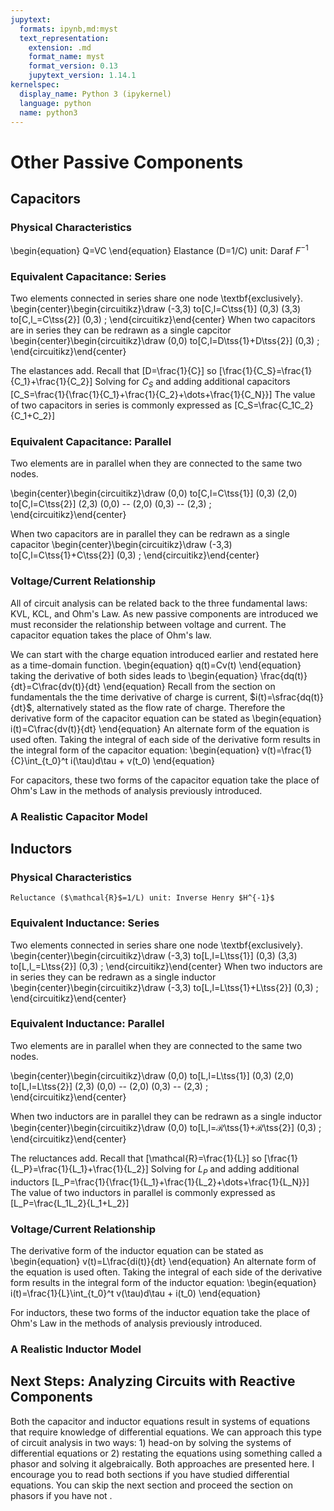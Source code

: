 ```yaml
---
jupytext:
  formats: ipynb,md:myst
  text_representation:
    extension: .md
    format_name: myst
    format_version: 0.13
    jupytext_version: 1.14.1
kernelspec:
  display_name: Python 3 (ipykernel)
  language: python
  name: python3
---
```


# Other Passive Components

## Capacitors

### Physical Characteristics

\begin{equation}
Q=VC
\end{equation}
Elastance (D=1/C) unit: Daraf $F^{-1}$

### Equivalent Capacitance: Series

Two elements connected in series share one node \textbf{exclusively}.
\begin{center}\begin{circuitikz}\draw
(-3,3) to[C,l=C\tss{1}] (0,3)
(3,3) to[C,l_=C\tss{2}] (0,3)
;
\end{circuitikz}\end{center}
When two capacitors are in series they can be redrawn as a single capcitor
\begin{center}\begin{circuitikz}\draw
(0,0) to[C,l=D\tss{1}+D\tss{2}] (0,3)
;
\end{circuitikz}\end{center}

The elastances add. Recall that
\[D=\frac{1}{C}\]
so
\[\frac{1}{C_S}=\frac{1}{C_1}+\frac{1}{C_2}\]
Solving for $C_S$ and adding additional capacitors
\[C_S=\frac{1}{\frac{1}{C_1}+\frac{1}{C_2}+\dots+\frac{1}{C_N}}\]
The value of two capacitors in series is commonly expressed as
\[C_S=\frac{C_1C_2}{C_1+C_2}\]

### Equivalent Capacitance: Parallel

Two elements are in parallel when they are connected to the same two nodes.

\begin{center}\begin{circuitikz}\draw
(0,0) to[C,l=C\tss{1}] (0,3)
(2,0) to[C,l=C\tss{2}] (2,3)
(0,0) -- (2,0)
(0,3) -- (2,3)
;
\end{circuitikz}\end{center}

When two capacitors are in parallel they can be redrawn as a single capacitor
\begin{center}\begin{circuitikz}\draw
(-3,3) to[C,l=C\tss{1}+C\tss{2}] (0,3)
;
\end{circuitikz}\end{center}

### Voltage/Current Relationship

All of circuit analysis can be related back to the three fundamental laws: KVL, KCL, and Ohm's Law. As new passive components are introduced we must reconsider the relationship between voltage and current. The capacitor equation takes the place of Ohm's law.

We can start with the charge equation introduced earlier and restated here as a time-domain function.
\begin{equation}
q(t)=Cv(t)
\end{equation}
taking the derivative of both sides leads to
\begin{equation}
\frac{dq(t)}{dt}=C\frac{dv(t)}{dt}
\end{equation}
Recall from the section on fundamentals the the time derivative of charge is current, $i(t)=\sfrac{dq(t)}{dt}$, alternatively stated as the flow rate of charge. Therefore the derivative form of the capacitor equation can be stated as
\begin{equation}
i(t)=C\frac{dv(t)}{dt}
\end{equation}
An alternate form of the equation is used often. Taking the integral of each side of the derivative form results in the integral form of the capacitor equation:
\begin{equation}
v(t)=\frac{1}{C}\int\_{t_0}^t i(\tau)d\tau + v(t_0)
\end{equation}

For capacitors, these two forms of the capacitor equation take the place of Ohm's Law in the methods of analysis previously introduced.

### A Realistic Capacitor Model

## Inductors

### Physical Characteristics

    Reluctance ($\mathcal{R}$=1/L) unit: Inverse Henry $H^{-1}$

### Equivalent Inductance: Series

Two elements connected in series share one node \textbf{exclusively}.
\begin{center}\begin{circuitikz}\draw
(-3,3) to[L,l=L\tss{1}] (0,3)
(3,3) to[L,l_=L\tss{2}] (0,3)
;
\end{circuitikz}\end{center}
When two inductors are in series they can be redrawn as a single inductor
\begin{center}\begin{circuitikz}\draw
(-3,3) to[L,l=L\tss{1}+L\tss{2}] (0,3)
;
\end{circuitikz}\end{center}

### Equivalent Inductance: Parallel

Two elements are in parallel when they are connected to the same two nodes.

\begin{center}\begin{circuitikz}\draw
(0,0) to[L,l=L\tss{1}] (0,3)
(2,0) to[L,l=L\tss{2}] (2,3)
(0,0) -- (2,0)
(0,3) -- (2,3)
;
\end{circuitikz}\end{center}

When two inductors are in parallel they can be redrawn as a single inductor
\begin{center}\begin{circuitikz}\draw
(0,0) to[L,l=$\mathcal{R}$\tss{1}+$\mathcal{R}$\tss{2}] (0,3)
;
\end{circuitikz}\end{center}

The reluctances add. Recall that
\[\mathcal{R}=\frac{1}{L}\]
so
\[\frac{1}{L_P}=\frac{1}{L_1}+\frac{1}{L_2}\]
Solving for $L_P$ and adding additional inductors
\[L_P=\frac{1}{\frac{1}{L_1}+\frac{1}{L_2}+\dots+\frac{1}{L_N}}\]
The value of two inductors in parallel is commonly expressed as
\[L_P=\frac{L_1L_2}{L_1+L_2}\]

### Voltage/Current Relationship

The derivative form of the inductor equation can be stated as
\begin{equation}
v(t)=L\frac{di(t)}{dt}
\end{equation}
An alternate form of the equation is used often. Taking the integral of each side of the derivative form results in the integral form of the inductor equation:
\begin{equation}
i(t)=\frac{1}{L}\int\_{t_0}^t v(\tau)d\tau + i(t_0)
\end{equation}

For inductors, these two forms of the inductor equation take the place of Ohm's Law in the methods of analysis previously introduced.

### A Realistic Inductor Model

## Next Steps: Analyzing Circuits with Reactive Components

Both the capacitor and inductor equations result in systems of equations that require knowledge of differential equations. We can approach this type of circuit analysis in two ways: 1) head-on by solving the systems of differential equations or 2) restating the equations using something called a phasor and solving it algebraically. Both approaches are presented here. I encourage you to read both sections if you have studied differential equations. You can skip the next section and proceed the section on phasors if you have not .
